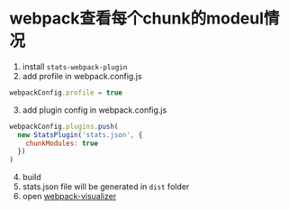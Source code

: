 # webpack查看每个chunk的modeul情况
1. install `stats-webpack-plugin`
2. add profile in webpack.config.js
```javascript
webpackConfig.profile = true
```
3. add plugin config in webpack.config.js
```javascript
webpackConfig.plugins.push(
  new StatsPlugin('stats.json', {
    chunkModules: true
  })
)
```
4. build
5. stats.json file will be generated in ```dist``` folder
6. open [webpack-visualizer](https://chrisbateman.github.io/webpack-visualizer/)
